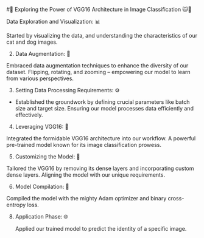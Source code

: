 #🚀 Exploring the Power of VGG16 Architecture in Image Classification 🐱🐶




Data Exploration and Visualization: 📊

  Started by visualizing the data, and understanding the characteristics of our cat and dog images. 



2. Data Augmentation: 🔄

  Embraced data augmentation techniques to enhance the diversity of our dataset. Flipping, rotating, and zooming – empowering our model to learn from various perspectives.



3. Setting Data Processing Requirements: ⚙️

  - Established the groundwork by defining crucial parameters like batch size and target size. Ensuring our model processes data efficiently and effectively.



4. Leveraging VGG16: 🚀

  Integrated the formidable VGG16 architecture into our workflow. A powerful pre-trained model known for its image classification prowess.



5. Customizing the Model: 🧩

  Tailored the VGG16 by removing its dense layers and incorporating custom dense layers. Aligning the model with our unique requirements.



6. Model Compilation: 🤖

  Compiled the model with the mighty Adam optimizer and binary cross-entropy loss. 



8. Application Phase: 🌐

   Applied our trained model to predict the identity of a specific image.
